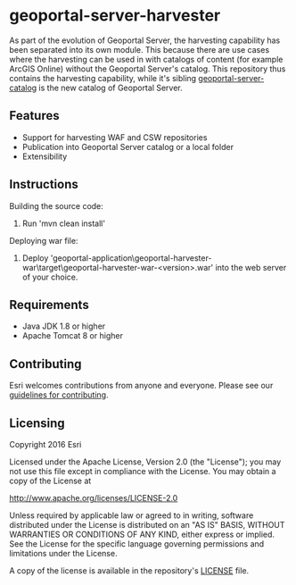 # geoportal-server-harvester
As part of the evolution of Geoportal Server, the harvesting capability has been separated into its own module. This because there are use cases where the harvesting can be used in with catalogs of content (for example ArcGIS Online) without the Geoportal Server's catalog. This repository thus contains the harvesting capability, while it's sibling [geoportal-server-catalog](https://github.com/ArcGIS/geoportal-server-catalog) is the new catalog of Geoportal Server.

## Features

* Support for harvesting WAF and CSW repositories
* Publication into Geoportal Server catalog or a local folder
* Extensibility

## Instructions

Building the source code:

1. Run 'mvn clean install'

Deploying war file:

1. Deploy 'geoportal-application\geoportal-harvester-war\target\geoportal-harvester-war-&lt;version&gt;.war' into the web server of your choice.

## Requirements

* Java JDK 1.8 or higher
* Apache Tomcat 8 or higher

## Contributing

Esri welcomes contributions from anyone and everyone. Please see our [guidelines for contributing](https://github.com/esri/contributing).

## Licensing
Copyright 2016 Esri

Licensed under the Apache License, Version 2.0 (the "License");
you may not use this file except in compliance with the License.
You may obtain a copy of the License at

   http://www.apache.org/licenses/LICENSE-2.0

Unless required by applicable law or agreed to in writing, software
distributed under the License is distributed on an "AS IS" BASIS,
WITHOUT WARRANTIES OR CONDITIONS OF ANY KIND, either express or implied.
See the License for the specific language governing permissions and
limitations under the License.

A copy of the license is available in the repository's [LICENSE](LICENSE?raw=true) file.
